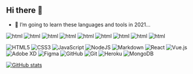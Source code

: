 #

## Hi there 👋

- 🌱 I’m going to learn these languages and tools in 2021...  

![html](https://img.shields.io/badge/html5%20-%23E34F26.svg?&style=for-the-badge&logo=html5&logoColor=white)
![html](https://img.shields.io/badge/html5%20-%23E34F26.svg?&style=for-the-badge&logo=html5&logoColor=white)
![html](https://img.shields.io/badge/html5%20-%23E34F26.svg?&style=for-the-badge&logo=html5&logoColor=white)
![html](https://img.shields.io/badge/html5%20-%23E34F26.svg?&style=for-the-badge&logo=html5&logoColor=white)
![html](https://img.shields.io/badge/html5%20-%23E34F26.svg?&style=for-the-badge&logo=html5&logoColor=white)
![html](https://img.shields.io/badge/html5%20-%23E34F26.svg?&style=for-the-badge&logo=html5&logoColor=white)
![html](https://img.shields.io/badge/html5%20-%23E34F26.svg?&style=for-the-badge&logo=html5&logoColor=white)
![html](https://img.shields.io/badge/html5%20-%23E34F26.svg?&style=for-the-badge&logo=html5&logoColor=white)
![html](https://img.shields.io/badge/html5%20-%23E34F26.svg?&style=for-the-badge&logo=html5&logoColor=white)

<img alt="HTML5" src="https://img.shields.io/badge/html5%20-%23E34F26.svg?&style=for-the-badge&logo=html5&logoColor=white"/>
<img alt="CSS3" src="https://img.shields.io/badge/css3%20-%231572B6.svg?&style=for-the-badge&logo=css3&logoColor=white"/>
<img alt="JavaScript" src="https://img.shields.io/badge/javascript%20-%23323330.svg?&style=for-the-badge&logo=javascript&logoColor=%23F7DF1E"/>
<img alt="NodeJS" src="https://img.shields.io/badge/node.js%20-%2343853D.svg?&style=for-the-badge&logo=node.js&logoColor=white"/>
<img alt="Markdown" src="https://img.shields.io/badge/markdown-%23000000.svg?&style=for-the-badge&logo=markdown&logoColor=white"/>
<img alt="React" src="https://img.shields.io/badge/react%20-%2320232a.svg?&style=for-the-badge&logo=react&logoColor=%2361DAFB"/>
<img alt="Vue.js" src="https://img.shields.io/badge/vuejs%20-%2335495e.svg?&style=for-the-badge&logo=vue.js&logoColor=%234FC08D"/>
<img alt="Adobe XD" src="https://img.shields.io/badge/adobe%20xd%20-%23FF26BE.svg?&style=for-the-badge&logo=adobe%20xd&logoColor=white"/>
<img alt="Figma" src="https://img.shields.io/badge/figma%20-%23F24E1E.svg?&style=for-the-badge&logo=figma&logoColor=white"/>
<img alt="GitHub" src="https://img.shields.io/badge/github%20-%23121011.svg?&style=for-the-badge&logo=github&logoColor=white"/>
<img alt="Git" src="https://img.shields.io/badge/git%20-%23F05033.svg?&style=for-the-badge&logo=git&logoColor=white"/>
<img alt="Heroku" src="https://img.shields.io/badge/heroku%20-%23430098.svg?&style=for-the-badge&logo=heroku&logoColor=white"/>
<img alt="MongoDB" src="https://img.shields.io/badge/MongoDB-%234ea94b.svg?&style=for-the-badge&logo=mongodb&logoColor=white"/>  

<!-- - ⚡ Fun fact: I am a photographer. -->

[![GitHub stats](https://github-readme-stats.vercel.app/api?username=danielhalasz&show_icons=true&theme=radical)](https://github.com/anuraghazra/github-readme-stats)
<!--
**danielhalasz/danielhalasz** is a ✨ _special_ ✨ repository because its `README.md` (this file) appears on your GitHub profile.

Here are some ideas to get you started:

- 🔭 I’m currently working on ...
- 🌱 I’m currently learning ...
- 👯 I’m looking to collaborate on ...
- 🤔 I’m looking for help with ...
- 💬 Ask me about ...
- 📫 How to reach me: ...
- 😄 Pronouns: ...
- ⚡ Fun fact: ...
-->
